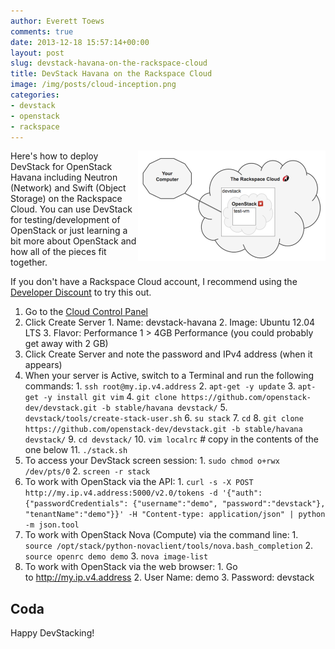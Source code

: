 ```yaml
---
author: Everett Toews
comments: true
date: 2013-12-18 15:57:14+00:00
layout: post
slug: devstack-havana-on-the-rackspace-cloud
title: DevStack Havana on the Rackspace Cloud
image: /img/posts/cloud-inception.png
categories:
- devstack
- openstack
- rackspace
---
```


<img style="float:right" src="/img/posts/cloud-inception.png"/>Here's how to deploy DevStack for OpenStack Havana including Neutron (Network) and Swift (Object Storage) on the Rackspace Cloud. You can use DevStack for testing/development of OpenStack or just learning a bit more about OpenStack and how all of the pieces fit together.

<!--more-->

If you don't have a Rackspace Cloud account, I recommend using the [Developer Discount](http://developer.rackspace.com/devtrial/) to try this out.

  1. Go to the [Cloud Control Panel](https://mycloud.rackspace.com/)
  2. Click Create Server
    1. Name: devstack-havana
    2. Image: Ubuntu 12.04 LTS
    3. Flavor: Performance 1 > 4GB Performance (you could probably get away with 2 GB)
  3. Click Create Server and note the password and IPv4 address (when it appears)
  4. When your server is Active, switch to a Terminal and run the following commands:
    1. `ssh root@my.ip.v4.address`
    2. `apt-get -y update`
    3. `apt-get -y install git vim`
    4. `git clone https://github.com/openstack-dev/devstack.git -b stable/havana devstack/`
    5. `devstack/tools/create-stack-user.sh`
    6. `su stack`
    7. `cd`
    8. `git clone https://github.com/openstack-dev/devstack.git -b stable/havana devstack/`
    9. `cd devstack/`
    10. `vim localrc` # copy in the contents of the one below
    11. `./stack.sh`
  5. To access your DevStack screen session:
    1. `sudo chmod o+rwx /dev/pts/0`
    2. `screen -r stack`
  6. To work with OpenStack via the API:
    1. `curl -s -X POST http://my.ip.v4.address:5000/v2.0/tokens -d '{"auth": {"passwordCredentials": {"username":"demo", "password":"devstack"}, "tenantName":"demo"}}' -H "Content-type: application/json" | python -m json.tool`
  7. To work with OpenStack Nova (Compute) via the command line:
    1. `source /opt/stack/python-novaclient/tools/nova.bash_completion`
    2. `source openrc demo demo`
    3. `nova image-list`
  8. To work with OpenStack via the web browser:
    1. Go to http://my.ip.v4.address
    2. User Name: demo
    3. Password: devstack

<script src="https://gist.github.com/everett-toews/8013110.js"></script>

## Coda

Happy DevStacking!
